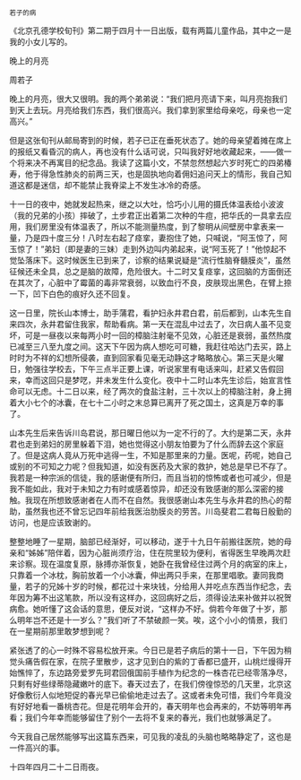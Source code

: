     若子的病 

   《北京孔德学校旬刊》第二期于四月十一日出版，载有两篇儿童作品，其中之一是我的小女儿写的。

   晚上的月亮

   周若子

   晚上的月亮，很大又很明。我的两个弟弟说：“我们把月亮请下来，叫月亮抱我们到天上去玩。月亮给我们东西，我们很高兴。我们拿到家里给母亲吃，母亲也一定高兴。”

   但是这张旬刊从邮局寄到的时候，若子已正在垂死状态了。她的母亲望着摊在席上的报纸又看昏沉的病人，再也没有什么话可说，只叫我好好地收藏起来，——做一个将来决不再寓目的纪念品。我读了这篇小文，不禁忽然想起六岁时死亡的四弟椿寿，他于得急性肺炎的前两三天，也是固执地向着佣妇追问天上的情形，我自己知道这都是迷信，却不能禁止我脊梁上不发生冰冷的奇感。

   十一日的夜中，她就发起热来，继之以大吐，恰巧小儿用的摄氏体温表给小波波（我的兄弟的小孩）摔破了，土步君正出着第二次种的牛痘，把华氏的一具拿去应用，我们房里没有体温表了，所以不能测量热度，到了黎明从间壁房中拿表来一量，乃是四十度三分！八时左右起了痉挛，妻抱住了她，只喊说，“阿玉惊了，阿玉惊了！”弟妇（即是妻的三妹）走到外边叫内弟起来，说“阿玉死了！”他惊起不觉坠落床下。这时候医生已到来了，诊察的结果说疑是“流行性脑脊髓膜炎”，虽然征候还未全具，总之是脑的故障，危险很大。十二时又复痉挛，这回脑的方面倒还在其次了，心脏中了霉菌的毒非常衰弱，以致血行不良，皮肤现出黑色，在臂上捺一下，凹下白色的痕好久还不回复。

   这一日里，院长山本博士，助手蒲君，看护妇永井君白君，前后都到，山本先生自来四次，永井君留住我家，帮助看病。第一天在混乱中过去了，次日病人虽不见变坏，可是一昼夜以来每两小时一回的樟脑注射毫不见效，心脏还是衰弱，虽然热度已减至三八至九度之间。这天下午因为病人想吃可可糖，我赶往哈达门去买，路上时时为不祥的幻想所侵袭，直到回家看见毫无动静这才略略放心。第三天是火曜日，勉强往学校去，下午三点半正要上课，听说家里有电话来叫，赶紧又告假回来，幸而这回只是梦呓，并未发生什么变化。夜中十二时山本先生诊后，始宣言性命可以无虑。十二日以来，经了两次的食盐注射，三十次以上的樟脑注射，身上拥着大小七个的冰囊，在七十二小时之末总算已离开了死之国土，这真是万幸的事了。

   山本先生后来告诉川岛君说，那日曜日他以为一定不行的了。大约是第二天，永井君也走到弟妇的房里躲着下泪，她也觉得这小朋友怕要为了什么而辞去这个家庭了。但是这病人竟从万死中逃得一生，不知是那里来的力量。医呢，药呢，她自己或别的不可知之力呢？但我知道，如没有医药及大家的救护，她总是早已不存了。我若是一种宗派的信徒，我的感谢便有所归，而且当初的惊怖或者也可减少，但是我不能如此，我对于未知之力有时或感着惊异，却还没有致感谢的那么深密的接触。我现在所想致感谢者在人而不在自然。我很感谢山本先生与永井君的热心的帮助，虽然我也还不曾忘记四年前给我医治肋膜炎的劳苦。川岛斐君二君每日殷勤的访问，也是应该致谢的。

   整整地睡了一星期，脑部已经渐好，可以移动，遂于十九日午前搬往医院，她的母亲和“姊姊”陪伴着，因为心脏尚须疗治，住在院里较为便利，省得医生早晚两次赶来诊察。现在温度复原，脉搏亦渐恢复，她卧在我曾经住过两个月的病室的床上，只靠着一个冰枕，胸前放着一个小冰囊，伸出两只手来，在那里唱歌。妻同我商量，若子的兄姊十岁的时候，都花过十来块钱，分给用人并吃点东西当作纪念，去年因为筹不出这笔款，所以没有这样办，这回病好之后，须得设法来补做并以祝贺病愈。她听懂了这会话的意思，便反对说，“这样办不好。倘若今年做了十岁，那么明年岂不还是十一岁么？”我们听了不禁破颜一笑。唉，这个小小的情景，我们在一星期前那里敢梦想到呢？

   紧张透了的心一时殊不容易松放开来。今日已是若子病后的第十一日，下午因为稍觉头痛告假在家，在院子里散步，这才见到白的紫的丁香都已盛开，山桃烂熳得开始憔悴了，东边路旁爱罗先珂君回俄国前手植作为纪念的一株杏花已经零落净尽，只剩有好些绿蒂隐藏嫩叶的底下。春天过去了，在我们傍徨惊恐的几天里，北京这好像敷衍人似地短促的春光早已偷偷地走过去了。这或者未免可惜，我们今年竟没有好好地看一番桃杏花。但是花明年会开的，春天明年也会再来的，不妨等明年再看；我们今年幸而能够留住了别个一去将不复来的春光，我们也就够满足了。

   今天我自己居然能够写出这篇东西来，可见我的凌乱的头脑也略略静定了，这也是一件高兴的事。

   十四年四月二十二日雨夜。

